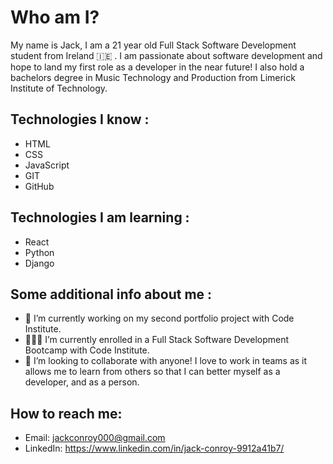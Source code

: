# Who am I?

My name is Jack, I am a 21 year old Full Stack Software Development student from Ireland 🇮🇪 . I am passionate about software development and hope to land my first role as a developer in the near future!
I also hold a bachelors degree in Music Technology and Production from Limerick Institute of Technology.

## Technologies I know :
- HTML
- CSS
- JavaScript
- GIT
- GitHub

## Technologies I am learning :
- React
- Python
- Django

## Some additional info about me :
- 👾 I’m currently working on my second portfolio project with Code Institute.
- 👨🏻‍💻 I’m currently enrolled in a Full Stack Software Development Bootcamp with Code Institute. 
- 🤝 I’m looking to collaborate with anyone! I love to work in teams as it allows me to learn from others so that I can better myself as a developer, and as a person.

## How to reach me:
* Email: jackconroy000@gmail.com
* LinkedIn: https://www.linkedin.com/in/jack-conroy-9912a41b7/
 


